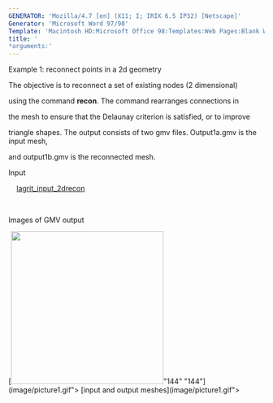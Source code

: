 ```yaml
---
GENERATOR: 'Mozilla/4.7 [en] (X11; I; IRIX 6.5 IP32) [Netscape]'
Generator: 'Microsoft Word 97/98'
Template: 'Macintosh HD:Microsoft Office 98:Templates:Web Pages:Blank Web Page'
title: '
*arguments:'
---
```


 Example 1: reconnect points in a 2d geometry

  The objective is to reconnect a set of existing nodes (2
  dimensional)

  using the command **recon**. The command rearranges connections in

  the mesh to ensure that the Delaunay criterion is satisfied, or to
  improve

  triangle shapes.
  The output consists of two gmv files. Output1a.gmv is the input
  mesh,

  and output1b.gmv is the reconnected mesh.

 Input

     [lagrit\_input\_2drecon](../lagrit_input_2drecon)

  

 Images of GMV output

 [<img height="300" width="300" src="https://lanl.github.io/LaGriT/docsassets/images/image1_tn.gif">"144"
 "144"](image/picture1.gif"> [input and output
 meshes](image/picture1.gif">
